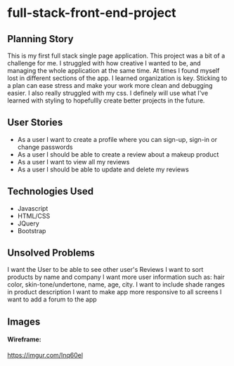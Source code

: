 # full-stack-front-end-project

## Planning Story
This is my first full stack single page application. This project was a bit of a challenge for me. I struggled with how creative I wanted to be, and managing the whole application at the same time. At times I found myself lost in different sections of the app. I learned organization is key. Sticking to a plan can ease stress and make your work more clean and debugging easier. I also really struggled with my css. I definely will use what I've learned with styling to hopefullly create better projects in the future.


## User Stories
- As a user I want to create a  profile where you can sign-up, sign-in or change passwords
- As a user I should be able to create a review about a makeup product
- As a user I want to view all my reviews
- As a user I should be able to update and delete my reviews


## Technologies Used
- Javascript
- HTML/CSS
- JQuery
- Bootstrap

## Unsolved Problems
I want the User to be able to see other user's Reviews
I want to sort products by name and company
I want more user information such as: hair color, skin-tone/undertone, name, age, city.
I want to include shade ranges in product description
I want to make app more responsive to all screens
I want to add a forum to the app




## Images


#### Wireframe:
https://imgur.com/Inq60el

